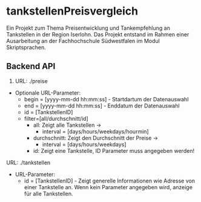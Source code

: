 # tankstellenPreisvergleich
Ein Projekt zum Thema Preisentwicklung und Tankempfehlung an Tankstellen in der Region Iserlohn.
Das Projekt entstand im Rahmen einer Ausarbeitung an der Fachhochschule Südwestfalen im Modul Skriptsprachen.

## Backend API
1. URL: ./preise<br>
- Optionale URL-Parameter:<br>
  - begin = [yyyy-mm-dd hh:mm:ss] - Startdartum der Datenauswahl<br>
  - end = [yyyy-mm-dd hh:mm:ss] - Enddatum der Datenauswahl<br>
  - id = [TankstellenID]<br>
  - filter=[all/durchschnitt/id]<br>
    - all: Zeigt alle Tankstellen -> 
      - interval = [days/hours/weekdays/hourmin]<br>
    - durchschnitt: Zeigt den Durchschnitt der Preise -> 
      - interval = [days/hours/weekdays]<br>
    - id: Zeigt eine Tankstelle, ID Parameter muss angegeben werden!<br>

URL: ./tankstellen<br>
  - URL-Parameter:<br>
    - id = [TankstellenID] - Zeigt generelle Informationen wie Adresse von einer Tankstelle an. Wenn kein Parameter angegeben wird, anzeige für alle Tankstellen.
